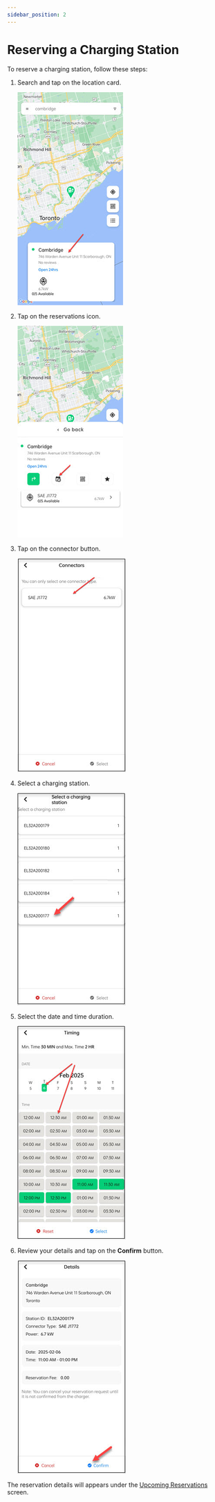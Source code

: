 ```yaml
---
sidebar_position: 2
---
```

# Reserving a Charging Station
To reserve a charging station, follow these steps:
1. Search and tap on the location card.

	![Overview](img/MRes1.jpg)

2. Tap on the reservations icon.

	![Overview](img/MRes2.jpg)

3. Tap on the connector button.

	![Overview](img/MRes3.jpg)

4. Select a charging station.

	![Overview](img/MRes4.jpg)
5. Select the date and time duration.

	![Overview](img/MRes5.jpg)

6. Review your details and tap on the **Confirm** button.

	![Overview](img/MRes6.jpg)

The reservation details will appears under the [Upcoming Reservations](ViewingReservations) screen.